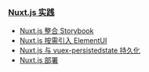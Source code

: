 ### [Nuxt.js 实践](https://github.com/staven630/blog/tree/master/Nuxt.js%E5%AE%9E%E8%B7%B5)

- [Nuxt.js 整合 Storybook](https://github.com/staven630/blog/blob/master/Nuxt.js%E5%AE%9E%E8%B7%B5/Nuxt.js%E6%95%B4%E5%90%88Storybook.md)
- [Nuxt.js 按需引入 ElementUI](https://github.com/staven630/blog/blob/master/Nuxt.js%E5%AE%9E%E8%B7%B5/Nuxt.js%E6%8C%89%E9%9C%80%E5%BC%95%E5%85%A5ElementUI.md)
- [Nuxt.js 与 vuex-persistedstate 持久化](https://github.com/staven630/blog/blob/master/Nuxt.js%E5%AE%9E%E8%B7%B5/Nuxt.js%E4%B8%8Evuex-persistedstate%E6%8C%81%E4%B9%85%E5%8C%96.md)
- [Nuxt.js 部署](https://github.com/staven630/blog/blob/master/Nuxt.js%E5%AE%9E%E8%B7%B5/Nuxt.js%E9%83%A8%E7%BD%B2.md)
